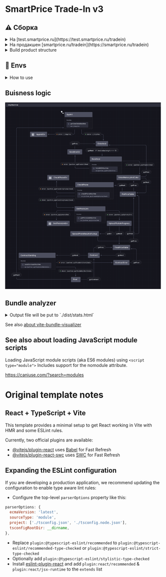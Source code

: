 # SmartPrice Trade-In v3

## ⚠️ Сборка

<details>
<summary markdown="b">На [test.smartprice.ru](https://test.smartprice.ru/tradein)</summary>

```bash
yarn build:staging
```
</details>

<details>
<summary markdown="b">На продакшен [smartprice.ru/tradein](https://smartprice.ru/tradein)</summary>

```bash
yarn build:prod
```
</details>

<details>
<summary markdown="span">Build product structure</summary>

```bash
sp.offline-tradein-2023.mtsmain.xstate/
├─ node_modules/

# --- NOTE: Вот что нужно доставить на прод после сборки:
├─ dist/
│  ├─ assets/
│  ├─ static3/
│  ├─ index.html # Main
│  ├─ stats.html # Bundle analyzer
# ---

├─ src/
│  ├─ common/
│  ├─ ...
│  ├─ main.tsx
├─ ...
├─ package.json
```
</details>

## 🧪 Envs

<details>
<summary markdown="span">How to use</summary>

```bash
VITE_BASE_API_URL=https://smartprice.ru
```

[See also about Vite envs](https://vitejs.dev/guide/env-and-mode.html)

```bash
.env                # ⛔ Dont touch! Loaded in all cases
.env.local          # ✅ Could be modified. Loaded in all cases, ignored by git
.env.[mode]         # ⛔ Dont touch! Only loaded in specified mode
.env.[mode].local   # ✅ Could be modified. Only loaded in specified mode, ignored by git
```
</details>

## Buisness logic

![User flow](/_etc/docs/studio-f4ab287d-d1a6-4a2f-b0b5-25f6a0d3f4af-dark.png "User flow")

## Bundle analyzer

<details>
<summary markdown="span">Output file will be put to `./dist/stats.html`</summary>

![Treemap](/_etc/analyzer/treemap.png "Treemap")
![Network](/_etc/analyzer/network.png "Network")
![Sunbust](/_etc/analyzer/sunbust.png "Sunbust")
</details>

See also [about vite-bundle-visualizer](https://www.npmjs.com/package/vite-bundle-visualizer)

## See also about loading JavaScript module scripts

Loading JavaScript module scripts (aka ES6 modules) using `<script type="module">` Includes support for the nomodule attribute.

https://caniuse.com/?search=modules

# Original template notes

## React + TypeScript + Vite

This template provides a minimal setup to get React working in Vite with HMR and some ESLint rules.

Currently, two official plugins are available:

- [@vitejs/plugin-react](https://github.com/vitejs/vite-plugin-react/blob/main/packages/plugin-react/README.md) uses [Babel](https://babeljs.io/) for Fast Refresh
- [@vitejs/plugin-react-swc](https://github.com/vitejs/vite-plugin-react-swc) uses [SWC](https://swc.rs/) for Fast Refresh

## Expanding the ESLint configuration

If you are developing a production application, we recommend updating the configuration to enable type aware lint rules:

- Configure the top-level `parserOptions` property like this:

```js
parserOptions: {
  ecmaVersion: 'latest',
  sourceType: 'module',
  project: ['./tsconfig.json', './tsconfig.node.json'],
  tsconfigRootDir: __dirname,
},
```

- Replace `plugin:@typescript-eslint/recommended` to `plugin:@typescript-eslint/recommended-type-checked` or `plugin:@typescript-eslint/strict-type-checked`
- Optionally add `plugin:@typescript-eslint/stylistic-type-checked`
- Install [eslint-plugin-react](https://github.com/jsx-eslint/eslint-plugin-react) and add `plugin:react/recommended` & `plugin:react/jsx-runtime` to the `extends` list
